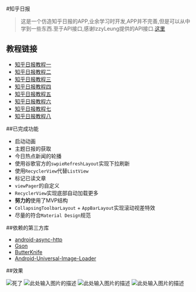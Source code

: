 

#知乎日报

>这是一个仿造知乎日报的APP,业余学习时开发,APP并不完善,但是可以从中学到一些东西.至于API接口,感谢lzzyLeung提供的API接口.[这里][1]

## 教程链接

+ [知乎日报教程一][10]
+ [知乎日报教程二][11]
+ [知乎日报教程三][12]
+ [知乎日报教程四][13]
+ [知乎日报教程五][14]
+ [知乎日报教程六][15]
+ [知乎日报教程七][16]
+ [知乎日报教程八][17]

##已完成功能

+ 启动动画
+ 主题日报的获取
+ 今日热点新闻的轮播
+ 使用谷歌官方的`swpieRefreshLayout`实现下拉刷新
+ 使用`RecyclerView`代替`ListView`
+ 标记已读文章
+ `viewPager`的自定义
+ `RecyclerView`实现底部自动加载更多
+ **努力的**使用了MVP结构
+ `CollapsingToolbarLayout` + `AppBarLayout`实现滚动视差特效
+ 尽量的符合`Material Design`规范


##依赖的第三方库

+ [android-async-http][2]
+ [Gson][3]
+ [ButterKnife][4]
+ [Android-Universal-Image-Loader][5]

##效果

![死了][6]
![此处输入图片的描述][7]
![此处输入图片的描述][8]
![此处输入图片的描述][9]


  [1]: https://github.com/iKrelve/KuaiHu/blob/master/%E7%9F%A5%E4%B9%8E%E6%97%A5%E6%8A%A5API.md
  [2]: https://github.com/loopj/android-async-http
  [3]: https://github.com/google/gson
  [4]:https://github.com/JakeWharton/butterknife
  [5]:https://github.com/nostra13/Android-Universal-Image-Loader
  [6]: https://github.com/GithubOnePiece/ZhihuDaily/blob/master/screenshot/1.png
  [7]: https://github.com/GithubOnePiece/ZhihuDaily/blob/master/screenshot/2.png
  [8]: https://github.com/GithubOnePiece/ZhihuDaily/blob/master/screenshot/3.png
  [9]: https://github.com/GithubOnePiece/ZhihuDaily/blob/master/screenshot/4.png
  [10]:http://githubonepiece.github.io/2015/11/22/Zhihu-Daily-one/
  [11]:http://githubonepiece.github.io/2015/11/22/Zhihu-Daily-two/
  [12]:http://githubonepiece.github.io/2015/11/23/Zhihu-Daily-Three/
  [13]:http://githubonepiece.github.io/2015/11/23/Zhihu-Daily-Four/
  [14]:http://githubonepiece.github.io/2015/11/24/Zhihu-Daily-Five/
  [15]:http://githubonepiece.github.io/2015/11/26/Zhihu-Daily-Six/
  [16]:http://githubonepiece.github.io/2015/11/26/Zhihu-Daily-Seven/
  [17]:http://githubonepiece.github.io/2015/11/26/Zhihu-Daily-Eight/